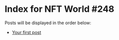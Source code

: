 # Index for NFT World #248
Posts will be displayed in the order below:

- [Your first post](./001-first.md)

